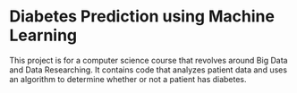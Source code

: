 
# Diabetes Prediction using Machine Learning

This project is for a computer science course that revolves around Big Data and Data Researching. It contains code that analyzes patient data and uses an algorithm to determine whether or not a patient has diabetes.

